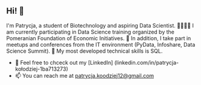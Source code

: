 ## Hi! 👋

I'm Patrycja, a student of Biotechnology and aspiring Data Scientist. 🧪🧙🏼‍♀️
I am currently participating in Data Science training organized by the Pomeranian Foundation of Economic Initiatives. 🦄 In addition, I take part in meetups and conferences from the IT environment (PyData, Infoshare, Data Science Summit). 🦩 My most developed technical skills is SQL.
- 🌱  Feel free to chceck out my [LinkedIn] (linkedin.com/in/patrycja-kołodziej-1ba713273)
-  📫  You can reach me at patrycja.koodziej12@gmail.com 

<!---
PatrycjaKolodziej/PatrycjaKolodziej is a ✨ special ✨ repository because its `README.md` (this file) appears on your GitHub profile.
You can click the Preview link to take a look at your changes.
--->
